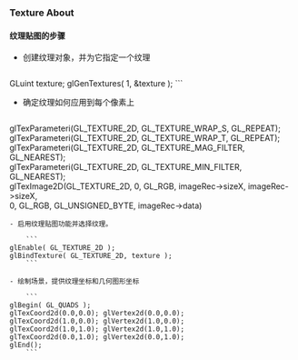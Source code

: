 ### Texture About

#### 纹理贴图的步骤

- 创建纹理对象，并为它指定一个纹理
	
	```
GLuint texture;
glGenTextures( 1, &texture );
	```

- 确定纹理如何应用到每个像素上
	
	```
glTexParameteri(GL_TEXTURE_2D, GL_TEXTURE_WRAP_S, GL_REPEAT);  
glTexParameteri(GL_TEXTURE_2D, GL_TEXTURE_WRAP_T, GL_REPEAT);  
glTexParameteri(GL_TEXTURE_2D, GL_TEXTURE_MAG_FILTER, GL_NEAREST);  
glTexParameteri(GL_TEXTURE_2D, GL_TEXTURE_MIN_FILTER, GL_NEAREST);  
glTexImage2D(GL_TEXTURE_2D, 0, GL_RGB, imageRec->sizeX, imageRec->sizeX,   
                            0, GL_RGB, GL_UNSIGNED_BYTE, imageRec->data)
```
- 启用纹理贴图功能并选择纹理。

	```
glEnable( GL_TEXTURE_2D );
glBindTexture( GL_TEXTURE_2D, texture );
	```

- 绘制场景，提供纹理坐标和几何图形坐标

	```
glBegin( GL_QUADS );
glTexCoord2d(0.0,0.0); glVertex2d(0.0,0.0);
glTexCoord2d(1.0,0.0); glVertex2d(1.0,0.0);
glTexCoord2d(1.0,1.0); glVertex2d(1.0,1.0);
glTexCoord2d(0.0,1.0); glVertex2d(0.0,1.0);
glEnd();
	```